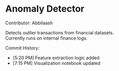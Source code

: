 # Anomaly Detector  

Contributor: Abbilaash  

Detects outlier transactions from financial datasets.  
Currently runs on internal finance logs.  

Commit History:
- [5:20 PM] Feature extraction logic added
- [7:15 PM] Visualization notebook updated
